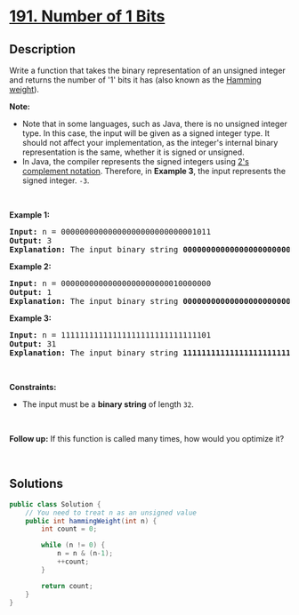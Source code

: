 # [191. Number of 1 Bits](https://leetcode.com/problems/number-of-1-bits)

## Description

<p>Write a function that takes&nbsp;the binary representation of an unsigned integer and returns the number of &#39;1&#39; bits it has (also known as the <a href="http://en.wikipedia.org/wiki/Hamming_weight" target="_blank">Hamming weight</a>).</p>

<p><strong>Note:</strong></p>

<ul>
    <li>Note that in some languages, such as Java, there is no unsigned integer type. In this case, the input will be given as a signed integer type. It should not affect your implementation, as the integer&#39;s internal binary representation is the same, whether it is signed or unsigned.</li>
    <li>In Java, the compiler represents the signed integers using <a href="https://en.wikipedia.org/wiki/Two%27s_complement" target="_blank">2&#39;s complement notation</a>. Therefore, in <strong class="example">Example 3</strong>, the input represents the signed integer. <code>-3</code>.</li>
</ul>
<p>&nbsp;</p>

<p><strong class="example">Example 1:</strong></p>
<pre>
<strong>Input:</strong> n = 00000000000000000000000000001011
<strong>Output:</strong> 3
<strong>Explanation:</strong> The input binary string <strong>00000000000000000000000000001011</strong> has a total of three &#39;1&#39; bits.
</pre>

<p><strong class="example">Example 2:</strong></p>
<pre>
<strong>Input:</strong> n = 00000000000000000000000010000000
<strong>Output:</strong> 1
<strong>Explanation:</strong> The input binary string <strong>00000000000000000000000010000000</strong> has a total of one &#39;1&#39; bit.
</pre>

<p><strong class="example">Example 3:</strong></p>
<pre>
<strong>Input:</strong> n = 11111111111111111111111111111101
<strong>Output:</strong> 31
<strong>Explanation:</strong> The input binary string <strong>11111111111111111111111111111101</strong> has a total of thirty one &#39;1&#39; bits.
</pre>
<p>&nbsp;</p>

<p><strong>Constraints:</strong></p>
<ul>
    <li>The input must be a <strong>binary string</strong> of length <code>32</code>.</li>
</ul>
<p>&nbsp;</p>

<strong>Follow up:</strong> If this function is called many times, how would you optimize it?
<p>&nbsp;</p>

## Solutions

```java
public class Solution {
    // You need to treat n as an unsigned value
    public int hammingWeight(int n) {
        int count = 0;

        while (n != 0) {
            n = n & (n-1);
            ++count;
        }

        return count;
    }
}
```

<!-- tabs:end -->